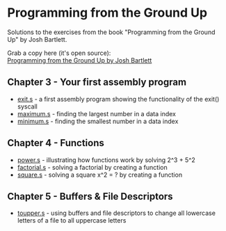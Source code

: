 # Programming from the Ground Up 
Solutions to the exercises from the book "Programming from the Ground Up" by Josh Bartlett.

Grab a copy here (it's open source):  
[Programming from the Ground Up by Josh Bartlett](https://download-mirror.savannah.gnu.org/releases/pgubook/ProgrammingGroundUp-1-0-booksize.pdf)

## Chapter 3 - Your first assembly program

*	[exit.s](https://github.com/foomur/programming-ground-up/blob/master/chapter%203/exit.s)  -  a first assembly program showing the functionality of the exit() syscall
*	[maximum.s](https://github.com/foomur/programming-ground-up/blob/master/chapter%203/maximum.s)  -  finding the largest number in a data index
*	[minimum.s](https://github.com/foomur/programming-ground-up/blob/master/chapter%203/minimum.s)  -  finding the smallest number in a data index

## Chapter 4 - Functions

*	[power.s](https://github.com/foomur/programming-ground-up/blob/master/chapter%204/power.s)  -  illustrating how functions work by solving 2^3 + 5^2
*	[factorial.s](https://github.com/foomur/programming-ground-up/blob/master/chapter%204/factorial.s)  -  solving a factorial by creating a function
*	[square.s](https://github.com/foomur/programming-ground-up/blob/master/chapter%204/square.s)  -  solving a square x^2 = ? by creating a function

## Chapter 5 - Buffers & File Descriptors
*	[toupper.s](https://github.com/foomur/programming-ground-up/blob/master/chapter%205/toupper.s)  -  using buffers and file descriptors to change all lowercase letters of a file to all uppercase letters







